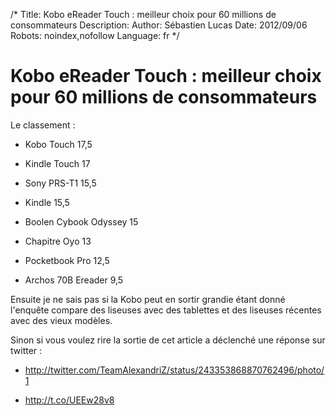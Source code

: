 /*
Title: Kobo eReader Touch : meilleur choix pour 60 millions de consommateurs
Description: 
Author: Sébastien Lucas
Date: 2012/09/06
Robots: noindex,nofollow
Language: fr
*/
# Kobo eReader Touch : meilleur choix pour 60 millions de consommateurs

Le classement :

*	Kobo Touch 17,5

*	Kindle Touch 17

*	Sony PRS-T1 15,5

*	Kindle 15,5

*	Boolen Cybook Odyssey 15

*	Chapitre Oyo 13

*	Pocketbook Pro 12,5

*	Archos 70B Ereader 9,5

Ensuite je ne sais pas si la Kobo peut en sortir grandie étant donné l'enquête compare des liseuses avec des tablettes et des liseuses récentes avec des vieux modèles.

Sinon si vous voulez rire la sortie de cet article a déclenché une réponse sur twitter :

*	http://twitter.com/TeamAlexandriZ/status/243353868870762496/photo/1

*	http://t.co/UEEw28v8


